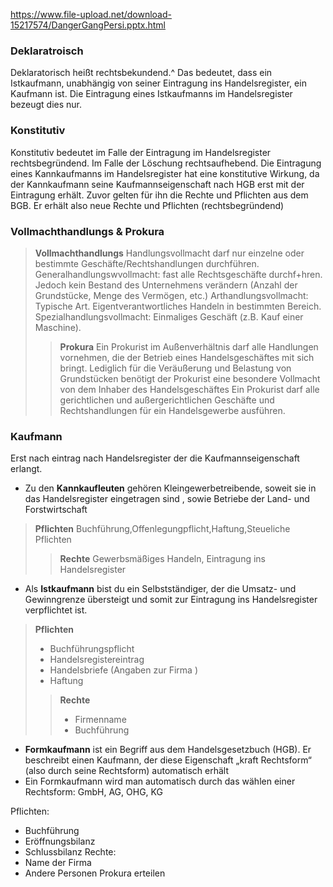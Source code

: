 https://www.file-upload.net/download-15217574/DangerGangPersi.pptx.html

### Deklaratroisch
Deklaratorisch heißt rechtsbekundend.^
Das bedeutet, dass ein Istkaufmann, unabhängig von seiner Eintragung ins Handelsregister, ein Kaufmann ist.
Die Eintragung eines Istkaufmanns im Handelsregister bezeugt dies nur.


### Konstitutiv

Konstitutiv bedeutet im Falle der Eintragung im Handelsregister rechtsbegründend.
Im Falle der Löschung rechtsaufhebend. 
Die Eintragung eines Kannkaufmanns im Handelsregister hat eine konstitutive Wirkung, da der Kannkaufmann seine Kaufmannseigenschaft nach HGB erst mit der Eintragung erhält.
Zuvor gelten für ihn die Rechte und Pflichten aus dem BGB. Er erhält also neue Rechte und Pflichten (rechtsbegründend)

### Vollmachthandlungs & Prokura
>  **Vollmachthandlungs**
>Handlungsvollmacht darf nur einzelne oder bestimmte Geschäfte/Rechtshandlungen durchführen.
> Generalhandlungswvollmacht: fast alle Rechtsgeschäfte durchf+hren. Jedoch kein Bestand des Unternehmens verändern (Anzahl der Grundstücke, Menge des Vermögen, etc.)
> Arthandlungsvollmacht: Typische Art. Eigentverantwortliches Handeln in bestimmten Bereich.
> Spezialhandlungsvollmacht: Einmaliges Geschäft (z.B. Kauf einer Maschine).
>>  **Prokura**
>> Ein Prokurist im Außenverhältnis darf alle Handlungen vornehmen, die der Betrieb eines Handelsgeschäftes mit sich bringt. Lediglich für die Veräußerung und Belastung von Grundstücken benötigt der Prokurist eine besondere Vollmacht von dem Inhaber des Handelsgeschäftes
>> Ein Prokurist darf alle gerichtlichen und außergerichtlichen Geschäfte und Rechtshandlungen für ein Handelsgewerbe ausführen.


### Kaufmann
Erst nach eintrag nach Handelsregister der die Kaufmannseigenschaft erlangt.
- Zu den **Kannkaufleuten** gehören Kleingewerbetreibende, soweit sie in das Handelsregister eingetragen sind ,
 sowie Betriebe der Land- und Forstwirtschaft
>**Pflichten**
>Buchführung,Offenlegungpflicht,Haftung,Steueliche Pflichten
>>**Rechte** 
>> Gewerbsmäßiges Handeln, Eintragung ins Handelsregister 
- Als **Istkaufmann** bist du ein Selbstständiger, der die Umsatz- und Gewinngrenze übersteigt und somit zur Eintragung ins Handelsregister verpflichtet ist.
>**Pflichten**
>- Buchführungspflicht
>- Handelsregistereintrag
>- Handelsbriefe (Angaben zur Firma )
>- Haftung
>>**Rechte**
>>- Firmenname
>> - Buchführung

- **Formkaufmann** ist ein Begriff aus dem Handelsgesetzbuch (HGB). Er beschreibt einen Kaufmann, der diese Eigenschaft „kraft Rechtsform“ (also durch seine Rechtsform) automatisch erhält
- Ein Formkaufmann wird man automatisch durch das wählen einer Rechtsform: 
 GmbH, AG, OHG, KG


Pflichten:
- Buchführung
- Eröffnungsbilanz
- Schlussbilanz
Rechte:
- Name der Firma 
- Andere Personen Prokura erteilen


